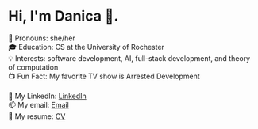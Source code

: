 # Hi, I'm Danica 👾.

🫧 Pronouns: she/her <br>
🎓 Education: CS at the University of Rochester <br>
💡 Interests: software development, AI, full-stack development, and theory of computation <br>
📺 Fun Fact: My favorite TV show is Arrested Development <br> <br>
👤 My LinkedIn: [LinkedIn](www.linkedin.com/in/danica-kim) <br>
📫 My email: [Email](mailto:danica11405@gmail.com) <br>
📑 My resume: [CV](https://github.com/D4nica/D4nica/blob/main/DanicaKim.pdf)


